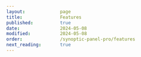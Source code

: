 ```yaml
---
layout:             page
title:              Features
published:          true
date:               2024-05-08
modified:           2024-05-08
order:              /synoptic-panel-pro/features
next_reading:       true
---
```

